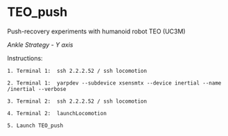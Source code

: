 # TEO_push
Push-recovery experiments with humanoid robot TEO (UC3M)

*Ankle Strategy - Y axis*

Instructions:

	1. Terminal 1:	ssh 2.2.2.52 / ssh locomotion

	2. Terminal 1:	yarpdev --subdevice xsensmtx --device inertial --name /inertial --verbose

	3. Terminal 2:	ssh 2.2.2.52 / ssh locomotion

	4. Terminal 2:	launchLocomotion

	5. Launch TEO_push
